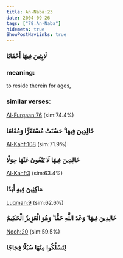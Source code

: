 ```yaml
---
title: An-Naba:23
date: 2004-09-26
tags: ["78.An-Naba"]
hidemeta: true 
ShowPostNavLinks: true 
---
```

### لَابِثِينَ فِيهَا أَحْقَابًا
### meaning: 
to reside therein for ages,
### similar verses: 

[Al-Furqaan:76](/25/76) (sim:74.4%)

### خَالِدِينَ فِيهَا ۚ حَسُنَتْ مُسْتَقَرًّا وَمُقَامًا

[Al-Kahf:108](/18/108) (sim:71.9%)

### خَالِدِينَ فِيهَا لَا يَبْغُونَ عَنْهَا حِوَلًا

[Al-Kahf:3](/18/3) (sim:63.4%)

### مَاكِثِينَ فِيهِ أَبَدًا

[Luqman:9](/31/9) (sim:62.6%)

### خَالِدِينَ فِيهَا ۖ وَعْدَ اللَّهِ حَقًّا ۚ وَهُوَ الْعَزِيزُ الْحَكِيمُ

[Nooh:20](/71/20) (sim:59.5%)

### لِتَسْلُكُوا مِنْهَا سُبُلًا فِجَاجًا
